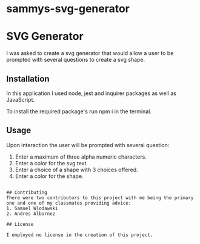 # sammys-svg-generator

# SVG Generator

I was asked to create a svg generator that would allow a user to be prompted with several questions to create a svg shape.

## Installation

In this application I used node, jest and inquirer packages as well as JavaScript.

To install the required package's run npm i in the terminal.

## Usage
Upon interaction the user will be prompted with several question:
1. Enter a maximum of three alpha numeric characters.
2. Enter a color for the svg text.
3. Enter a choice of a shape with 3 choices offered.
4. Enter a color for the shape.
```

## Contributing
There were two contributors to this project with me being the primary one and one of my classmates providing advice:
1. Samuel Wlodawski
2. Andres Albornez

## License

I employed no license in the creation of this project.